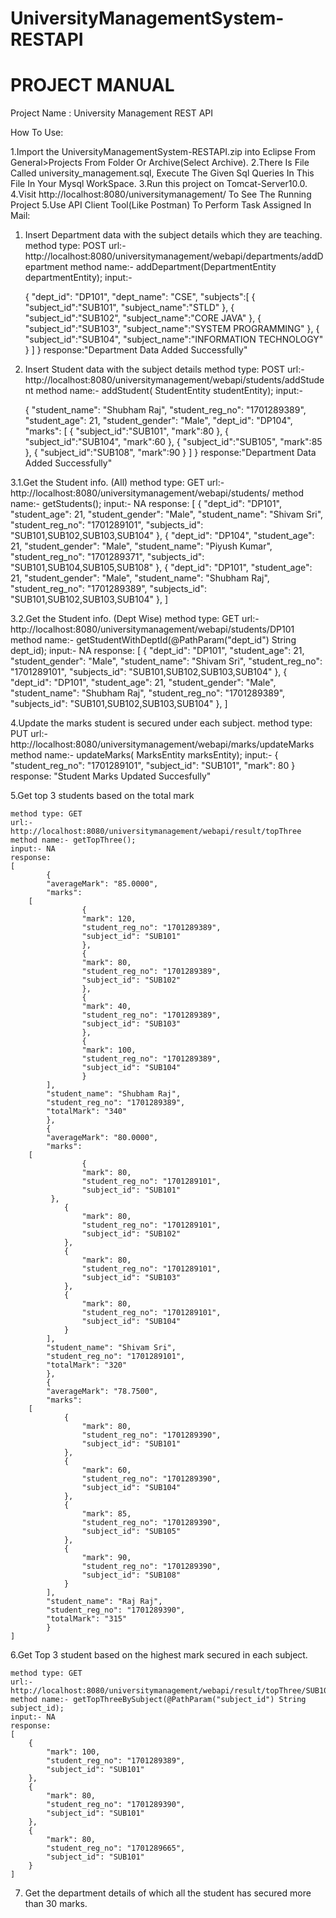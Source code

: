 # UniversityManagementSystem-RESTAPI
PROJECT MANUAL
==============

Project Name : University Management REST API

How To Use:
 
1.Import the UniversityManagementSystem-RESTAPI.zip into Eclipse From General>Projects From Folder Or Archive(Select Archive).
2.There Is File Called university_management.sql, Execute The Given Sql Queries In This File In  Your Mysql  WorkSpace.
3.Run this project on Tomcat-Server10.0.
4.Visit http://localhost:8080/universitymanagement/ To See The Running Project
5.Use API Client Tool(Like Postman) 
To Perform Task Assigned In Mail:

1. Insert Department data with the subject details which they are teaching.
	method type: POST
	url:- http://localhost:8080/universitymanagement/webapi/departments/addDepartment
	method name:- addDepartment(DepartmentEntity departmentEntity);
	input:- 

	{
        "dept_id": "DP101",
       	"dept_name": "CSE",
        "subjects":[
            {
                "subject_id":"SUB101",
                "subject_name":"STLD"
            },
            {
                "subject_id":"SUB102",
                "subject_name":"CORE JAVA"
            },
            {
                "subject_id":"SUB103",
                "subject_name":"SYSTEM PROGRAMMING"
            },
            {
                "subject_id":"SUB104",
                "subject_name":"INFORMATION TECHNOLOGY"
            }
        ]
	}
	response:"Department Data Added Successfully"

2. Insert Student data with the subject details
	method type: POST
	url:- http://localhost:8080/universitymanagement/webapi/students/addStudent
	method name:- addStudent( StudentEntity studentEntity);
	input:- 

	{
    	"student_name": "Shubham Raj",
    	"student_reg_no": "1701289389",
    	"student_age": 21,
    	"student_gender": "Male",
   	 "dept_id": "DP104",
    	"marks":
	[
        	{
            		"subject_id":"SUB101",
            		"mark":80
        	},
        	{
         	 	"subject_id":"SUB104",
        	 	"mark":60
        	},
        	{
            		"subject_id":"SUB105",
            		"mark":85
        	},
        	{
            		"subject_id":"SUB108",
            		"mark":90
        	}
   	]
	}
	response:"Department Data Added Successfully"

3.1.Get the Student info. (All)
	method type: GET
	url:- http://localhost:8080/universitymanagement/webapi/students/
	method name:- getStudents();
	input:- NA
	response:
	[
    	{
        	"dept_id": "DP101",
        	"student_age": 21,
        	"student_gender": "Male",
        	"student_name": "Shivam Sri",
        	"student_reg_no": "1701289101",
        	"subjects_id": "SUB101,SUB102,SUB103,SUB104"
    	},
    	{
        	"dept_id": "DP104",
        	"student_age": 21,
        	"student_gender": "Male",
        	"student_name": "Piyush Kumar",
        	"student_reg_no": "1701289371",
        	"subjects_id": "SUB101,SUB104,SUB105,SUB108"
    	},
    	{
        	"dept_id": "DP101",
        	"student_age": 21,
        	"student_gender": "Male",
        	"student_name": "Shubham Raj",
        	"student_reg_no": "1701289389",
        	"subjects_id": "SUB101,SUB102,SUB103,SUB104"
    	},
	]

3.2.Get the Student info. (Dept Wise)
	method type: GET
	url:- http://localhost:8080/universitymanagement/webapi/students/DP101
	method name:- getStudentWithDeptId(@PathParam("dept_id") String dept_id);
	input:- NA
	response:
	[
    	{
        	"dept_id": "DP101",
        	"student_age": 21,
        	"student_gender": "Male",
        	"student_name": "Shivam Sri",
        	"student_reg_no": "1701289101",
        	"subjects_id": "SUB101,SUB102,SUB103,SUB104"
    	},
    	{
        	"dept_id": "DP101",
        	"student_age": 21,
        	"student_gender": "Male",
        	"student_name": "Shubham Raj",
        	"student_reg_no": "1701289389",
        	"subjects_id": "SUB101,SUB102,SUB103,SUB104"
    	},
	]

4.Update the marks student is secured under each subject.
	method type: PUT
	url:- http://localhost:8080/universitymanagement/webapi/marks/updateMarks
	method name:- updateMarks( MarksEntity marksEntity);
	input:- 
	{  
    		"student_reg_no": "1701289101",
    		"subject_id": "SUB101",
    		"mark": 80
	}
	response: "Student Marks Updated Succesfully"

5.Get top 3 students based on the total mark

	method type: GET
	url:- http://localhost:8080/universitymanagement/webapi/result/topThree
	method name:- getTopThree();
	input:- NA
	response:
	[
    		{
        	"averageMark": "85.0000",
        	"marks": 
		[
            		{
            		"mark": 120,
             		"student_reg_no": "1701289389",
                	"subject_id": "SUB101"
            		},
            		{
                	"mark": 80,
                	"student_reg_no": "1701289389",
                	"subject_id": "SUB102"
            		},
            		{
                	"mark": 40,
                	"student_reg_no": "1701289389",
                	"subject_id": "SUB103"
            		},
            		{
                	"mark": 100,
                	"student_reg_no": "1701289389",
                	"subject_id": "SUB104"
            		}
        	],
        	"student_name": "Shubham Raj",
        	"student_reg_no": "1701289389",
        	"totalMark": "340"
    		},
    		{
        	"averageMark": "80.0000",
        	"marks": 
		[
            		{
                	"mark": 80,
                	"student_reg_no": "1701289101",
                	"subject_id": "SUB101"
           	 },
            	{
                	"mark": 80,
                	"student_reg_no": "1701289101",
                	"subject_id": "SUB102"
            	},
            	{
                	"mark": 80,
                	"student_reg_no": "1701289101",
                	"subject_id": "SUB103"
            	},
            	{
                	"mark": 80,
                	"student_reg_no": "1701289101",
                	"subject_id": "SUB104"
            	}
        	],
        	"student_name": "Shivam Sri",
        	"student_reg_no": "1701289101",
        	"totalMark": "320"
    		},
    		{
        	"averageMark": "78.7500",
        	"marks": 
		[
            	{
                	"mark": 80,
                	"student_reg_no": "1701289390",
                	"subject_id": "SUB101"
            	},
            	{
                	"mark": 60,
                	"student_reg_no": "1701289390",
                	"subject_id": "SUB104"
            	},
            	{
                	"mark": 85,
                	"student_reg_no": "1701289390",
                	"subject_id": "SUB105"
            	},
            	{
                	"mark": 90,
                	"student_reg_no": "1701289390",
                	"subject_id": "SUB108"
            	}
        	],
        	"student_name": "Raj Raj",
        	"student_reg_no": "1701289390",
        	"totalMark": "315"
    		}
	]

6.Get Top 3 student based on the highest mark secured in each subject.

	method type: GET
	url:- http://localhost:8080/universitymanagement/webapi/result/topThree/SUB101
	method name:- getTopThreeBySubject(@PathParam("subject_id") String subject_id);
	input:- NA
	response:
	[
    	{
        	"mark": 100,
        	"student_reg_no": "1701289389",
        	"subject_id": "SUB101"
    	},
    	{
        	"mark": 80,
        	"student_reg_no": "1701289390",
        	"subject_id": "SUB101"
    	},
    	{
        	"mark": 80,
        	"student_reg_no": "1701289665",
        	"subject_id": "SUB101"
    	}
	]

7. Get the department details of which all the student has secured more than 30 marks.









